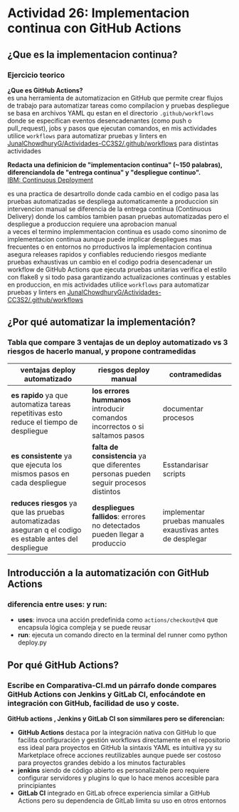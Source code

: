 # **Actividad 26: Implementacion continua con GitHub Actions**


## **¿Que es la implementacion continua?**


### **Ejercicio teorico**
**¿Que es GitHub Actions?**  
es una herramienta de automatizacion  en GitHub que permite crear flujos de trabajo  para automatizar tareas como compilacion y pruebas despliegue se basa en archivos YAML qu estan en el directorio `.github/workflows` donde se especifican eventos desencadenantes (como push o pull_request), jobs y pasos que ejecutan comandos, en mis actividades utilice `workflows` para automatizar pruebas y linters en [JunalChowdhuryG/Actividades-CC3S2/.github/workflows](https://github.com/JunalChowdhuryG/Actividades-CC3S2/tree/main/.github/workflows) para distintas actividades

**Redacta una definicion de "implementacion continua" (~150 palabras), diferenciandola de "entrega continua" y "despliegue continuo".**  
[IBM: Continuous Deployment](https://www.ibm.com/mx-es/think/topics/continuous-deployment)  

es una practica de desartrollo donde cada cambio en el codigo  pasa las pruebas automatizadas se despliega automaticamente a produccion sin intervencion manual se diferencia de la entrega continua (Continuous Delivery) donde los cambios tambien pasan pruebas automatizadas pero el despliegue a produccion requiere una aprobacion manual  
a veces el termino  implemmentacion continua es usado como sinonimo de implementacion continua aunque puede implicar despliegues mas frecuentes o en entornos no prroductivos la implementacion continua asegura releases rapidos y confiables reduciendo riesgos mediante pruebas exhaustivas  un cambio en el codigo podria desencadenar un workflow de GitHub Actions que ejecuta pruebas unitarias verifica el estilo con flake8 y si todo pasa garantizando actualizaciones continuas y estables en produccion, en mis actividades utilice `workflows` para automatizar pruebas y linters en [JunalChowdhuryG/Actividades-CC3S2/.github/workflows](https://github.com/JunalChowdhuryG/Actividades-CC3S2/tree/main/.github/workflows)


## **¿Por qué automatizar la implementación?**
### **Tabla que compare 3 ventajas de un deploy automatizado vs 3 riesgos de hacerlo manual, y propone contramedidas**

| **ventajas  deploy automatizado** | **riesgos  deploy manual** | **contramedidas** |
|-------------------------------------|------------------------------|-------------------|
| **es rapido** ya que automatiza tareas repetitivas esto reduce el tiempo de despliegue | **los errores hummanos** introducir comandos incorrectos o si saltamos pasos  | documentar procesos  |
| **es consistente** ya que ejecuta los mismos pasos en cada despliegue| **falta de consistencia** ya que  diferentes personas pueden seguir procesos distintos | Esstandarisar scripts |
| **reduces riesgos** ya que las pruebas automatizadas aseguran q el codigo es estable antes del despliegue | **despliegues fallidos**: errores no detectados pueden llegar a produccio | implementar pruebas manuales exaustivas antes de  desplegar |

## **Introducción a la automatización con GitHub Actions**

### **diferencia entre uses: y run:**
* **uses**: invoca una acción predefinida como `actions/checkout@v4` que encapsula lógica compleja y se puede reusar
* **run**: ejecuta un comando directo en la terminal del runner como python deploy.py


## **Por qué GitHub Actions?**

### **Escribe en Comparativa-CI.md un párrafo donde compares GitHub Actions con Jenkins y GitLab CI, enfocándote en integración con GitHub, facilidad de uso y coste.**

**GitHub actions , Jenkins y GitLab CI son simmilares pero se diferencian:**
- **GitHub Actions** destaca por la integración nativa con GitHub lo que facilita  configuración y gestión  workflows directamente en el repositorio ess ideal para proyectos  en GitHub  la sintaxis YAML es intuitiva   yy su Marketplace ofrece acciones reutilizables aunque puede ser costoso para proyectos grandes debido a los minutos facturables 
- **jenkins** siendo de código abierto es  personalizable pero requiere configurar servidores y plugins lo que lo hace menos accesible para principiantes
- **GitLab CI** integrado en GitLab ofrece  experiencia similar a GitHub Actions pero su dependencia de GitLab limita su uso en otros entornos
